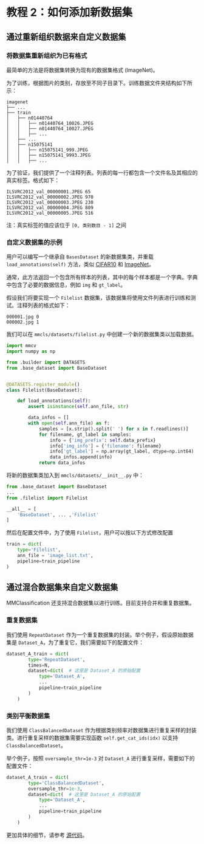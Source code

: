 # 教程 2：如何添加新数据集

## 通过重新组织数据来自定义数据集

### 将数据集重新组织为已有格式

最简单的方法是将数据集转换为现有的数据集格式 (ImageNet)。

为了训练，根据图片的类别，存放至不同子目录下。训练数据文件夹结构如下所示：

```
imagenet
├── ...
├── train
│   ├── n01440764
│   │   ├── n01440764_10026.JPEG
│   │   ├── n01440764_10027.JPEG
│   │   ├── ...
│   ├── ...
│   ├── n15075141
│   │   ├── n15075141_999.JPEG
│   │   ├── n15075141_9993.JPEG
│   │   ├── ...
```

为了验证，我们提供了一个注释列表。列表的每一行都包含一个文件名及其相应的真实标签。格式如下：

```
ILSVRC2012_val_00000001.JPEG 65
ILSVRC2012_val_00000002.JPEG 970
ILSVRC2012_val_00000003.JPEG 230
ILSVRC2012_val_00000004.JPEG 809
ILSVRC2012_val_00000005.JPEG 516
```

注：真实标签的值应该位于 `[0, 类别数目 - 1]` 之间

### 自定义数据集的示例

用户可以编写一个继承自 `BasesDataset` 的新数据集类，并重载 `load_annotations(self)` 方法，类似 [CIFAR10](https://github.com/open-mmlab/mmclassification/blob/master/mmcls/datasets/cifar.py) 和 [ImageNet](https://github.com/open-mmlab/mmclassification/blob/master/mmcls/datasets/imagenet.py)。


通常，此方法返回一个包含所有样本的列表，其中的每个样本都是一个字典。字典中包含了必要的数据信息，例如 `img` 和 `gt_label`。

假设我们将要实现一个 `Filelist` 数据集，该数据集将使用文件列表进行训练和测试。注释列表的格式如下：

```
000001.jpg 0
000002.jpg 1
```

我们可以在 `mmcls/datasets/filelist.py` 中创建一个新的数据集类以加载数据。

```python
import mmcv
import numpy as np

from .builder import DATASETS
from .base_dataset import BaseDataset


@DATASETS.register_module()
class Filelist(BaseDataset):

    def load_annotations(self):
        assert isinstance(self.ann_file, str)

        data_infos = []
        with open(self.ann_file) as f:
            samples = [x.strip().split(' ') for x in f.readlines()]
            for filename, gt_label in samples:
                info = {'img_prefix': self.data_prefix}
                info['img_info'] = {'filename': filename}
                info['gt_label'] = np.array(gt_label, dtype=np.int64)
                data_infos.append(info)
            return data_infos

```

将新的数据集类加入到 `mmcls/datasets/__init__.py` 中：

```python
from .base_dataset import BaseDataset
...
from .filelist import Filelist

__all__ = [
    'BaseDataset', ... ,'Filelist'
]
```

然后在配置文件中，为了使用 `Filelist`，用户可以按以下方式修改配置

```python
train = dict(
    type='Filelist',
    ann_file = 'image_list.txt',
    pipeline=train_pipeline
)
```

## 通过混合数据集来自定义数据集

MMClassification 还支持混合数据集以进行训练。目前支持合并和重复数据集。

### 重复数据集

我们使用 `RepeatDataset` 作为一个重复数据集的封装。举个例子，假设原始数据集是 `Dataset_A`，为了重复它，我们需要如下的配置文件：

```python
dataset_A_train = dict(
        type='RepeatDataset',
        times=N,
        dataset=dict(  # 这里是 Dataset_A 的原始配置
            type='Dataset_A',
            ...
            pipeline=train_pipeline
        )
    )
```

### 类别平衡数据集

我们使用 `ClassBalancedDataset` 作为根据类别频率对数据集进行重复采样的封装类。进行重复采样的数据集需要实现函数 `self.get_cat_ids(idx)` 以支持 `ClassBalancedDataset`。

举个例子，按照 `oversample_thr=1e-3` 对 `Dataset_A` 进行重复采样，需要如下的配置文件：

```python
dataset_A_train = dict(
        type='ClassBalancedDataset',
        oversample_thr=1e-3,
        dataset=dict(  # 这里是 Dataset_A 的原始配置
            type='Dataset_A',
            ...
            pipeline=train_pipeline
        )
    )
```

更加具体的细节，请参考 [源代码](https://github.com/open-mmlab/mmclassification/tree/master/mmcls/datasets/dataset_wrappers.py)。
